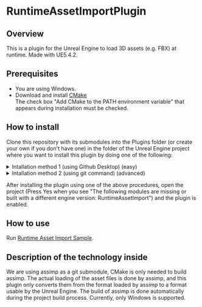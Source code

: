 # RuntimeAssetImportPlugin
## Overview
This is a plugin for the Unreal Engine to load 3D assets (e.g. FBX) at runtime. Made with UE5.4.2.

## Prerequisites
- You are using Windows.
- Download and install [CMake](https://cmake.org/)  
  The check box "Add CMake to the PATH environment variable" that appears during installation must be checked.

## How to install
Clone this repository with its submodules into the Plugins folder (or create your own if you don't have one) in the folder of the Unreal Engine project where you want to install this plugin by doing one of the following:
<details>
<summary>Intallation method 1 (using Github Desktop) (easy)</summary>

1. Launch "Github Desktop" application (if not available, install it first).
2. From the menu, select File > Clone repository...
3. Go to the URL tab.
4. Enter the URL of this Github repository in "URL or username/repository", select the Plugins folder of the project where you want to install this plugin in "Local path", and press Clone.
</details>

<details>
<summary>Intallation method 2 (using git command) (advanced)</summary>

1. If git is not installed, please install it.
2. In the Plugins folder of the project where you want to install this plug-in, start a command prompt.
3. Execute  
   ```
   git clone --recursive URL`
   ```
   Put the URL of this repository in the URL field.
</details>

After installing the plugin using one of the above procedures, open the project (Press Yes when you see "The following modules are missing or built with a different engine version: RuntimeAssetImport") and the plugin is enabled.

## How to use
Run [Runtime Asset Import Sample](https://github.com/Udon-Tobira/RuntimeAssImpSample).

## Description of the technology inside
We are using assimp as a git submodule, CMake is only needed to build assimp. The actual loading of the asset files is done by assimp, and this plugin only converts them from the format loaded by assimp to a format usable by the Unreal Engine. The build of assimp is done automatically during the project build process. Currently, only Windows is supported.

